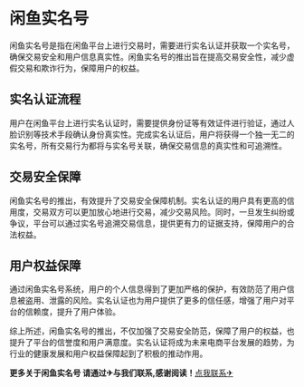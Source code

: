 # 闲鱼实名号

闲鱼实名号是指在闲鱼平台上进行交易时，需要进行实名认证并获取一个实名号，确保交易安全和用户信息真实性。闲鱼实名号的推出旨在提高交易安全性，减少虚假交易和欺诈行为，保障用户的权益。

## 实名认证流程

用户在闲鱼平台上进行实名认证时，需要提供身份证等有效证件进行验证，通过人脸识别等技术手段确认身份真实性。完成实名认证后，用户将获得一个独一无二的实名号，所有交易行为都将与实名号关联，确保交易信息的真实性和可追溯性。

## 交易安全保障

闲鱼实名号的推出，有效提升了交易安全保障机制。实名认证的用户具有更高的信用度，交易双方可以更加放心地进行交易，减少交易风险。同时，一旦发生纠纷或争议，平台可以通过实名号追溯交易信息，提供更有力的证据支持，保障用户的合法权益。

## 用户权益保障

通过闲鱼实名号系统，用户的个人信息得到了更加严格的保护，有效防范了用户信息被盗用、泄露的风险。实名认证也为用户提供了更多的信任感，增强了用户对平台的信赖度，提升了用户体验。

综上所述，闲鱼实名号的推出，不仅加强了交易安全防范，保障了用户的权益，也提升了平台的信誉度和用户满意度。实名认证将成为未来电商平台发展的趋势，为行业的健康发展和用户权益保障起到了积极的推动作用。

**更多关于闲鱼实名号 请通过✈与我们联系,感谢阅读！**[点我联系✈](https://pc.k02.cc)